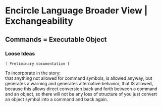 Encircle Language Broader View | Exchangeability
================================================

Commands = Executable Object
----------------------------

### Loose Ideas

`[ Preliminary documentation ]`

To incorporate in the story:  
that anything not allowed for command symbols, is allowed anyway, but generates a warning and generates alternative behavior, that IS allowed, because this allows direct conversion back and forth between a command and an object, so there will not be any loss of structure of you just convert an object symbol into a command and back again.